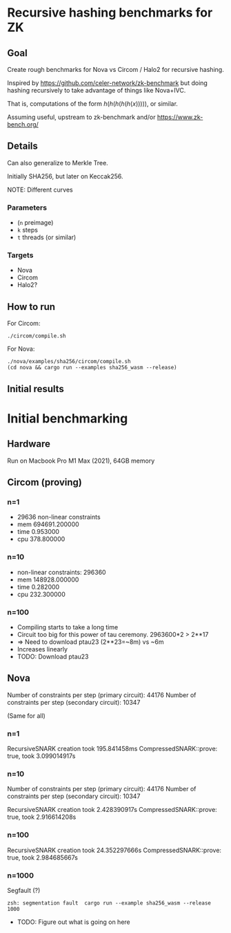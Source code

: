 # Recursive hashing benchmarks for ZK

## Goal

Create rough benchmarks for Nova vs Circom / Halo2 for recursive hashing.

Inspired by https://github.com/celer-network/zk-benchmark but doing hashing
recursively to take advantage of things like Nova+IVC.

That is, computations of the form $h(h(h(h(h(x)))))$, or similar.

Assuming useful, upstream to zk-benchmark and/or https://www.zk-bench.org/

## Details

Can also generalize to Merkle Tree.

Initially SHA256, but later on Keccak256.

NOTE: Different curves

### Parameters

- (`n` preimage)
- `k` steps
- `t` threads (or similar)

### Targets

- Nova
- Circom
- Halo2?

## How to run

For Circom:

`./circom/compile.sh`

For Nova:

```
./nova/examples/sha256/circom/compile.sh
(cd nova && cargo run --examples sha256_wasm --release)
```

## Initial results

# Initial benchmarking

## Hardware

Run on Macbook Pro M1 Max (2021), 64GB memory

## Circom (proving)

### n=1

- 29636 non-linear constraints
- mem 694691.200000
- time 0.953000
- cpu 378.800000

### n=10

- non-linear constraints: 296360
- mem 148928.000000
- time 0.282000
- cpu 232.300000

### n=100

- Compiling starts to take a long time
- Circuit too big for this power of tau ceremony. 2963600*2 > 2**17
- => Need to download ptau23 (2**23=~8m) vs ~6m
- Increases linearly
- TODO: Download ptau23

## Nova

Number of constraints per step (primary circuit): 44176
Number of constraints per step (secondary circuit): 10347

(Same for all)

### n=1

RecursiveSNARK creation took 195.841458ms
CompressedSNARK::prove: true, took 3.099014917s

### n=10

Number of constraints per step (primary circuit): 44176
Number of constraints per step (secondary circuit): 10347

RecursiveSNARK creation took 2.428390917s
CompressedSNARK::prove: true, took 2.916614208s

### n=100

RecursiveSNARK creation took 24.352297666s
CompressedSNARK::prove: true, took 2.984685667s

### n=1000

Segfault (?)

`zsh: segmentation fault  cargo run --example sha256_wasm --release 1000`

- TODO: Figure out what is going on here
